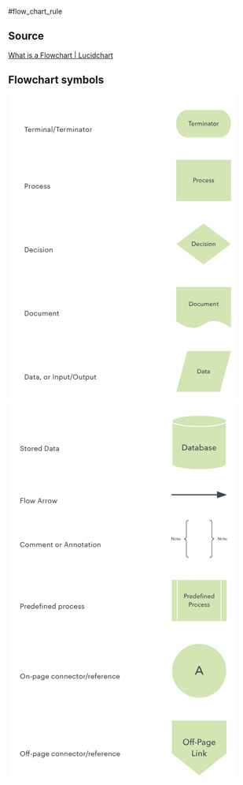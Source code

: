 #flow_chart_rule


## Source
[What is a Flowchart | Lucidchart](https://www.lucidchart.com/pages/what-is-a-flowchart-tutorial)

## Flowchart symbols
![](Pasted%20image%2020240228142057.png)
![](Pasted%20image%2020240228142111.png)